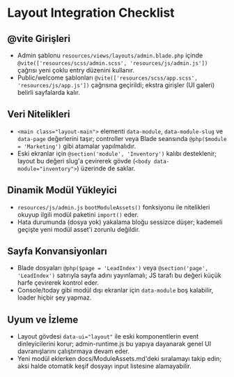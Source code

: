 # Layout Integration Checklist

## @vite Girişleri
- Admin şablonu `resources/views/layouts/admin.blade.php` içinde `@vite(['resources/scss/admin.scss', 'resources/js/admin.js'])` çağrısı yeni çoklu entry düzenini kullanır.
- Public/welcome şablonları `@vite(['resources/scss/app.scss', 'resources/js/app.js'])` çağrısına geçirildi; ekstra girişler (UI galeri) belirli sayfalarda kalır.

## Veri Nitelikleri
- `<main class="layout-main">` elementi `data-module`, `data-module-slug` ve `data-page` değerlerini taşır; controller veya Blade seansında `@php($module = 'Marketing')` gibi atamalar yapılmalıdır.
- Eski ekranlar için `@section('module', 'Inventory')` kalıbı desteklenir; layout bu değeri slug'a çevirerek gövde (`<body data-module="inventory">`) üzerinde de saklar.

## Dinamik Modül Yükleyici
- `resources/js/admin.js` `bootModuleAssets()` fonksiyonu ile nitelikleri okuyup ilgili modül paketini `import()` eder.
- Hata durumunda (dosya yok) yakalama bloğu sessizce düşer; kademeli geçişte yeni modül asset'i zorunlu değildir.

## Sayfa Konvansiyonları
- Blade dosyaları `@php($page = 'LeadIndex')` veya `@section('page', 'LeadIndex')` satırıyla sayfa adını yayınlamalı; JS tarafı bu değeri küçük harfe çevirerek kontrol eder.
- Console/today gibi modül dışı ekranlar için `data-module` boş kalabilir, loader hiçbir şey yapmaz.

## Uyum ve İzleme
- Layout gövdesi `data-ui="layout"` ile eski komponentlerin event dinleyicilerini korur; admin-runtime.js bu yapıya dayanarak genel UI davranışlarını çalıştırmaya devam eder.
- Yeni modül eklerken docs/ModuleAssets.md'deki sıralamayı takip edin; aksi halde otomatik keşif dosyayı input listesine alamayabilir.
